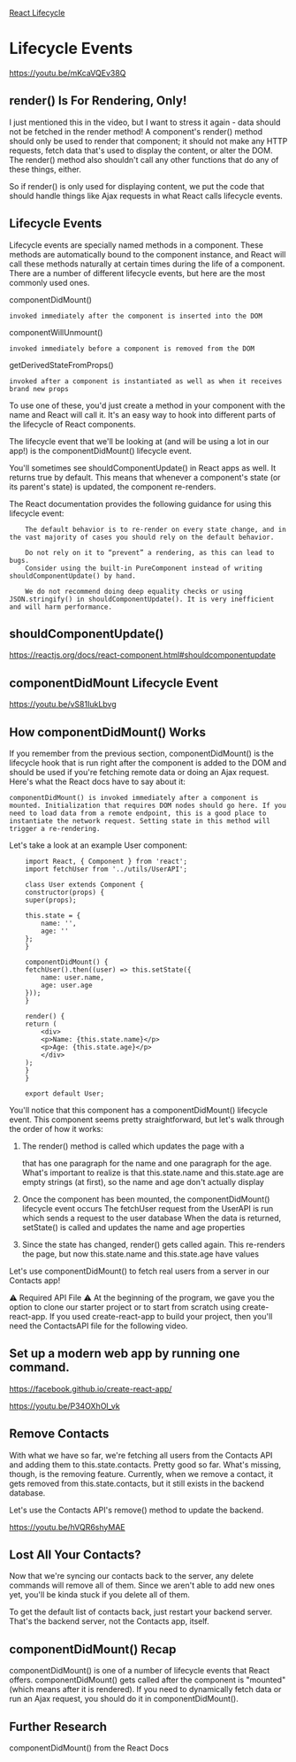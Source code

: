 [React Lifecycle](https://www.w3schools.com/react/react_lifecycle.asp)

# Lifecycle Events
https://youtu.be/mKcaVQEv38Q

## render() Is For Rendering, Only!
I just mentioned this in the video, but I want to stress it again - data should not be fetched in the render method! A component's render() method should only be used to render that component; it should not make any HTTP requests, fetch data that's used to display the content, or alter the DOM. The render() method also shouldn't call any other functions that do any of these things, either.

So if render() is only used for displaying content, we put the code that should handle things like Ajax requests in what React calls lifecycle events.

## Lifecycle Events
Lifecycle events are specially named methods in a component. These methods are automatically bound to the component instance, and React will call these methods naturally at certain times during the life of a component. There are a number of different lifecycle events, but here are the most commonly used ones.

componentDidMount()

    invoked immediately after the component is inserted into the DOM

componentWillUnmount()

    invoked immediately before a component is removed from the DOM

getDerivedStateFromProps()

    invoked after a component is instantiated as well as when it receives brand new props

To use one of these, you'd just create a method in your component with the name and React will call it. It's an easy way to hook into different parts of the lifecycle of React components.

The lifecycle event that we'll be looking at (and will be using a lot in our app!) is the componentDidMount() lifecycle event.

You'll sometimes see shouldComponentUpdate() in React apps as well. It returns true by default. This means that whenever a component's state (or its parent's state) is updated, the component re-renders.

The React documentation provides the following guidance for using this lifecycle event:

        The default behavior is to re-render on every state change, and in the vast majority of cases you should rely on the default behavior.

        Do not rely on it to “prevent” a rendering, as this can lead to bugs.
        Consider using the built-in PureComponent instead of writing shouldComponentUpdate() by hand.

        We do not recommend doing deep equality checks or using JSON.stringify() in shouldComponentUpdate(). It is very inefficient and will harm performance.

## shouldComponentUpdate()
https://reactjs.org/docs/react-component.html#shouldcomponentupdate

## componentDidMount Lifecycle Event
https://youtu.be/vS81IukLbvg

## How componentDidMount() Works
If you remember from the previous section, componentDidMount() is the lifecycle hook that is run right after the component is added to the DOM and should be used if you're fetching remote data or doing an Ajax request. Here's what the React docs have to say about it:

    componentDidMount() is invoked immediately after a component is mounted. Initialization that requires DOM nodes should go here. If you need to load data from a remote endpoint, this is a good place to instantiate the network request. Setting state in this method will trigger a re-rendering.

Let's take a look at an example User component:

        import React, { Component } from 'react';
        import fetchUser from '../utils/UserAPI';

        class User extends Component {
        constructor(props) {
        super(props);

        this.state = {
            name: '',
            age: ''
        };
        }

        componentDidMount() {
        fetchUser().then((user) => this.setState({
            name: user.name,
            age: user.age
        }));
        }

        render() {
        return (
            <div>
            <p>Name: {this.state.name}</p>
            <p>Age: {this.state.age}</p>
            </div>
        );
        }
        }

        export default User;

You'll notice that this component has a componentDidMount() lifecycle event. This component seems pretty straightforward, but let's walk through the order of how it works:

1. The render() method is called which updates the page with a <div> that has one paragraph for the name and one paragraph for the age. What's important to realize is that this.state.name and this.state.age are empty strings (at first), so the name and age don't actually display

2. Once the component has been mounted, the componentDidMount() lifecycle event occurs
        The fetchUser request from the UserAPI is run which sends a request to the user database
        When the data is returned, setState() is called and updates the name and age properties

3. Since the state has changed, render() gets called again. This re-renders the page, but now this.state.name and this.state.age have values

Let's use componentDidMount() to fetch real users from a server in our Contacts app!

⚠️ Required API File ⚠️
At the beginning of the program, we gave you the option to clone our starter project or to start from scratch using create-react-app. If you used create-react-app to build your project, then you'll need the ContactsAPI file for the following video.

## Set up a modern web app by running one command.
https://facebook.github.io/create-react-app/

https://youtu.be/P34OXhOl_vk

## Remove Contacts
With what we have so far, we're fetching all users from the Contacts API and adding them to this.state.contacts. Pretty good so far. What's missing, though, is the removing feature. Currently, when we remove a contact, it gets removed from this.state.contacts, but it still exists in the backend database.

Let's use the Contacts API's remove() method to update the backend.

https://youtu.be/hVQR6shyMAE

## Lost All Your Contacts?
Now that we're syncing our contacts back to the server, any delete commands will remove all of them. Since we aren't able to add new ones yet, you'll be kinda stuck if you delete all of them.

To get the default list of contacts back, just restart your backend server. That's the backend server, not the Contacts app, itself.

## componentDidMount() Recap
componentDidMount() is one of a number of lifecycle events that React offers. componentDidMount() gets called after the component is "mounted" (which means after it is rendered). If you need to dynamically fetch data or run an Ajax request, you should do it in componentDidMount().

## Further Research
componentDidMount() from the React Docs













